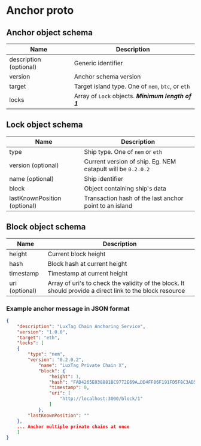 # Anchor proto

## Anchor object schema

| Name                   | Description                                        |
| ---------------------- | -------------------------------------------------- |
| description (optional) | Generic identifier                                 |
| version                | Anchor schema version                              |
| target                 | Target island type. One of `nem`, `btc`, or `eth`  |
| locks                  | Array of `Lock` objects. ***Minimum length of 1*** |

## Lock object schema

| Name                         | Description                                                 |
| ---------------------------- | ----------------------------------------------------------- |
| type                         | Ship type. One of `nem` or `eth`                            |
| version (optional)           | Current version of ship. Eg. NEM catapult will be `0.2.0.2` |
| name (optional)              | Ship identifier                                             |
| block                        | Object containing ship's data                               |
| lastKnownPosition (optional) | Transaction hash of the last anchor point to an island      |

## Block object schema

| Name           | Description                                                  |
| -------------- | ------------------------------------------------------------ |
| height         | Current block height                                         |
| hash           | Block hash at current height                                 |
| timestamp      | Timestamp at current height                                  |
| uri (optional) | Array of uri's to check the validity of the block. It should provide a direct link to the block resource |

### Example anchor message in JSON format

```json
{
    "description": "LuxTag Chain Anchoring Service",
    "version": "1.0.0",
    "target": "eth",
    "locks": [
    {
        "type": "nem",
        "version": "0.2.0.2",
            "name": "LuxTag Private Chain X",
            "block": {
                "height": 1,
                "hash": "FAD4265E038881BC9772E69A…DD4FF86F191FD5F8C3AD566",
                "timestamp": 0,
                "uri": [
                    "http://localhost:3000/block/1"
                ]
            },
        "lastKnownPosition": ""
    },
    ... Anchor multiple private chains at once
    ]
}
```
